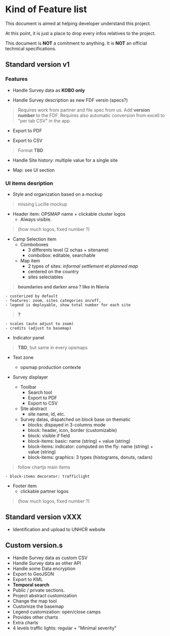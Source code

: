 # Kind of Feature list

This document is aimed at helping developer understand this project.

At this point, it is just a place to drop every infos relatives to the project.

This document is **NOT** a comitment to anything. It is **NOT** an official technical specifications.

## Standard version v1

### Features

- Handle Survey data as **KOBO only**

- Handle Survey description as new FDF versin (specs?)

> Requires work from partner and file spec from us. Add **version number** to the FDF.
> Requires also automatic conversion from excell to "per tab CSV" in the app

- Export to PDF

- Export to CSV

> Format **TBD**

- Handle Site history: multiple value for a single site

- Map: see UI section

### UI items desription

- Style and organization based on a mockup

> missing Lucille mockup

- Header item: OPSMAP name + clickable cluster logos
  - Always visible.

> (how much logos, fixed number ?)

- Camp Selection item
  - Comboboxes
    - 3 differents level (2 ochas + sitename)
    - combobox: editable, searchable
  - Map item
    - 2 types of sites: *informal settlement* et *planned map*
    - centered on the country
    - sites selectables

> **boundaries and darker area ? like in Nieria**

    - custerized by default
    - features: zoom, sites categories on/off,
    - legend is deployable, show total number for each site

> **?**

    - scales (auto adjust to zoom)
    - credits (adjust to basemap)

- Indicator panel

> **TBD**, but same in every opsmaps

- Text zone
  - opsmap production contexte

- Survey displayer
  - Toolbar
    - Search tool
    - Export to PDF
    - Export to CSV
  - Site abstract
    - site name, id, etc.
  - Survey datas, dispatched on block base on thematic
    - blocks: dispayed in 3-columns mode
    - block: header, icon, border (customizable)
    - block: visible if field
    - block-items: basic: name (string) + value (string)
    - block-items: indicator: computed on the fly: name (string) + value (string)
    - block-items: graphics: 3 types (histograms, donuts, radars)

> follow chartjs main items

    - block-items decorator: trafficlight

- Footer item
  - clickable partner logos

> (how much logos, fixed number ?)

## Standard version vXXX

- Identification and upload to UNHCR website

## Custom version.s

- Handle Survey data as custom CSV
- Handle Survey data as other API
- Handle some Data encryption
- Export to GeoJSON
- Export to KML
- **Temporal search**
- Public / private sections.
- Project abstract customization
- Change the map tool
- Customize the basemap
- Legend customization: open/close camps
- Provides other charts
- Extra charts
- 4 levels traffic lights: regular + "Minimal severity"

